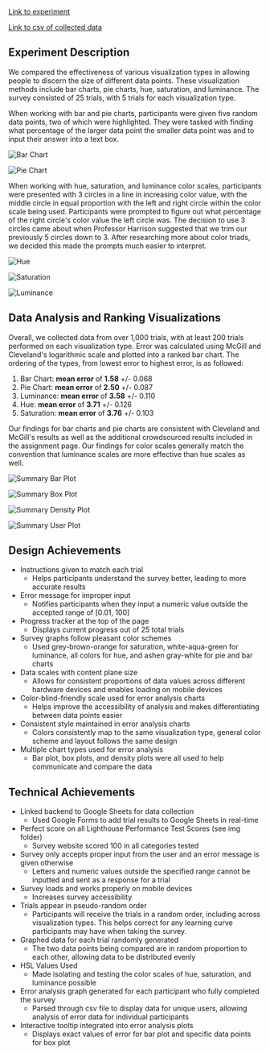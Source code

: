 [Link to experiment](https://joshuamalcarne.github.io/a3-Experiment/)

[Link to csv of collected data](https://github.com/fedeit/a3-Experiment/blob/a88e0a1a3fd7594926ae5117a175609611ef2848/Error%20Analysis/a3%20csv%20values.csv)
 
Experiment Description
---
We compared the effectiveness of various visualization types in allowing people to discern the size of different data points. These visualization methods include bar charts, pie charts, hue, saturation, and luminance. The survey consisted of 25 trials, with 5 trials for each visualization type.
 
When working with bar and pie charts, participants were given five random data points, two of which were highlighted. They were tasked with finding what percentage of the larger data point the smaller data point was and to input their answer into a text box.

![Bar Chart](img/a3-bar.PNG)

![Pie Chart](img/a3-pie.PNG)

When working with hue, saturation, and luminance color scales, participants were presented with 3 circles in a line in increasing color value, with the middle circle in equal proportion with the left and right circle within the color scale being used. Participants were prompted to figure out what percentage of the right circle's color value the left circle was. The decision to use 3 circles came about when Professor Harrison suggested that we trim our previously 5 circles down to 3. After researching more about color triads, we decided this made the prompts much easier to interpret.

![Hue](img/a3-hue.PNG)

![Saturation](img/a3-saturation.PNG)

![Luminance](img/a3-luminance.PNG)
 
Data Analysis and Ranking Visualizations
---
Overall, we collected data from over 1,000 trials, with at least 200 trials performed on each visualization type. Error was calculated using McGill and Cleveland's logarithmic scale and plotted into a ranked bar chart. The ordering of the types, from lowest error to highest error, is as followed:
 
1. Bar Chart: **mean error** of **1.58** +/- 0.068
2. Pie Chart: **mean error** of **2.50** +/- 0.087
3. Luminance: **mean error** of **3.58** +/- 0.110
4. Hue: **mean error** of **3.71** +/- 0.126
5. Saturation: **mean error** of **3.76** +/- 0.103
 
Our findings for bar charts and pie charts are consistent with Cleveland and McGill's results as well as the additional crowdsourced results included in the assignment page. Our findings for color scales generally match the convention that luminance scales are more effective than hue scales as well.

![Summary Bar Plot](img/3-summary-bar.PNG)

![Summary Box Plot](img/a3-summary-box.PNG)

![Summary Density Plot](img/a3-summary-density.PNG)

![Summary User Plot](img/a3-user-bar.PNG)
 
Design Achievements
---
* Instructions given to match each trial
    * Helps participants understand the survey better, leading to more accurate results
* Error message for improper input
    * Notifies participants when they input a numeric value outside the accepted range of [0.01, 100]
* Progress tracker at the top of the page
    * Displays current progress out of 25 total trials
* Survey graphs follow pleasant color schemes
    * Used grey-brown-orange for saturation, white-aqua-green for luminance, all colors for hue, and ashen gray-white for pie and bar charts
* Data scales with content plane size
    * Allows for consistent proportions of data values across different hardware devices and enables loading on mobile devices
* Color-blind-friendly scale used for error analysis charts
    * Helps improve the accessibility of analysis and makes differentiating between data points easier
* Consistent style maintained in error analysis charts
    * Colors consistently map to the same visualization type, general color scheme and layout follows the same design
* Multiple chart types used for error analysis
    * Bar plot, box plots, and density plots were all used to help communicate and compare the data
 
Technical Achievements
---
* Linked backend to Google Sheets for data collection
    * Used Google Forms to add trial results to Google Sheets in real-time
* Perfect score on all Lighthouse Performance Test Scores (see img folder)
    * Survey website scored 100 in all categories tested
* Survey only accepts proper input from the user and an error message is given otherwise
    * Letters and numeric values outside the specified range cannot be inputted and sent as a response for a trial
* Survey loads and works properly on mobile devices
    * Increases survey accessibility
* Trials appear in pseudo-random order
    * Participants will receive the trials in a random order, including across visualization types. This helps correct for any learning curve participants may have when taking the survey.
* Graphed data for each trial randomly generated
    * The two data points being compared are in random proportion to each other, allowing data to be distributed evenly
* HSL Values Used
    * Made isolating and testing the color scales of hue, saturation, and luminance possible
* Error analysis graph generated for each participant who fully completed the survey
    * Parsed through csv file to display data for unique users, allowing analysis of error data for individual participants
* Interactive tooltip integrated into error analysis plots
    * Displays exact values of error for bar plot and specific data points for box plot
